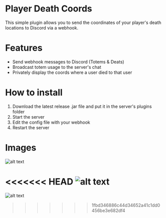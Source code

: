 # Player Death Coords
 This simple plugin allows you to send the coordinates of your player's death locations to Discord via a webhook.

# Features
- Send webhook messages to Discord (Totems & Deats)
 - Broadcast totem usage to the server's chat
 - Privately display the coords where a user died to that user

# How to install
1. Download the latest release .jar file and put it in the server's plugins folder
2. Start the server
3. Edit the config file with your webhook
4. Restart the server

# Images

![alt text](https://i.imgur.com/3fs2HNh.png)

<<<<<<< HEAD
![alt text](https://i.imgur.com/gvaF42Z.png)
=======
![alt text](https://i.imgur.com/gvaF42Z.png)
>>>>>>> 1fbd346886c44d34652a41c1dd0456be3e682df4
